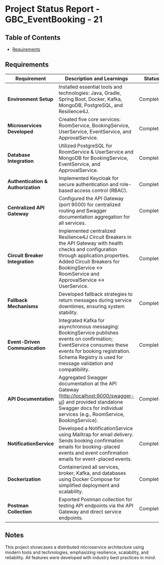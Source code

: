 # Project Status Report - GBC_EventBooking - 21

## Table of Contents
- [Requirements](#requirements)

## Requirements

| **Requirement**             | **Description and Learnings**                                                                                                                                                                    | **Status**      |
|-----------------------------|------------------------------------------------------------------------------------------------------------------------------------------------------------|-----------------|
| **Environment Setup**       | Installed essential tools and technologies: Java, Gradle, Spring Boot, Docker, Kafka, MongoDB, PostgreSQL, and Resilience4J.                                                                    | Completed       |
| **Microservices Developed** | Created five core services: RoomService, BookingService, UserService, EventService, and ApprovalService.                                                                                       | Completed       |
| **Database Integration**    | Utilized PostgreSQL for RoomService & UserService and MongoDB for BookingService, EventService, and ApprovalService.                                                                            | Completed       |
| **Authentication & Authorization** | Implemented Keycloak for secure authentication and role-based access control (RBAC).                                                                                      | Completed       |
| **Centralized API Gateway** | Configured the API Gateway (port 9000) for centralized routing and Swagger documentation aggregation for all services.                                                                           | Completed       |
| **Circuit Breaker Integration** | Implemented centralized Resilience4J Circuit Breakers in the API Gateway with health checks and configuration through application.properties. Added Circuit Breakers for BookingService ↔ RoomService and ApprovalService ↔ UserService. | Completed       |
| **Fallback Mechanisms**     | Developed fallback strategies to return messages during service downtimes, ensuring system stability.                                                                                           | Completed       |
| **Event-Driven Communication** | Integrated Kafka for asynchronous messaging: BookingService publishes events on confirmation; EventService consumes these events for booking registration. Schema Registry is used for message validation and compatibility. | Completed       |
| **API Documentation**       | Aggregated Swagger documentation at the API Gateway ([http://localhost:9000/swagger-ui](http://localhost:9000/swagger-ui)) and provided standalone Swagger docs for individual services (e.g., RoomService, BookingService). | Completed       |
| **NotificationService**     | Developed a NotificationService using Mailtrap for email delivery. Sends booking confirmation emails for booking-placed events and event confirmation emails for event-placed events.           | Completed       |
| **Dockerization**           | Containerized all services, broker, Kafka, and databases using Docker Compose for simplified deployment and scalability.                                                                         | Completed       |
| **Postman Collection**      | Exported Postman collection for testing API endpoints via the API Gateway and direct service endpoints.                                                                                         | Completed       |

## Notes
This project showcases a distributed microservice architecture using modern tools and technologies, emphasizing resilience, scalability, and reliability. All features were developed with industry best practices in mind.

